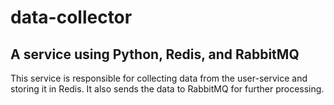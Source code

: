 # data-collector

## A service using Python, Redis, and RabbitMQ

This service is responsible for collecting data from the user-service and storing it in Redis. It also sends the data to RabbitMQ for further processing.
